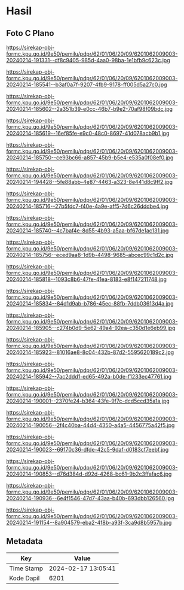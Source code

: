 # Hasil

## Foto C Plano

https://sirekap-obj-formc.kpu.go.id/9e50/pemilu/pdpr/62/01/06/20/09/6201062009003-20240214-191331--df8c9405-985d-4aa0-98ba-1e1bfb9c623c.jpg

https://sirekap-obj-formc.kpu.go.id/9e50/pemilu/pdpr/62/01/06/20/09/6201062009003-20240214-185541--b3af0a7f-9207-4fb9-9178-ff005d5a27c0.jpg

https://sirekap-obj-formc.kpu.go.id/9e50/pemilu/pdpr/62/01/06/20/09/6201062009003-20240214-185602--2a351b39-e0cc-46b7-b9e2-70af98f09bdc.jpg

https://sirekap-obj-formc.kpu.go.id/9e50/pemilu/pdpr/62/01/06/20/09/6201062009003-20240214-185619--16ef85fe-e9c0-48c0-8697-41d078acb9b1.jpg

https://sirekap-obj-formc.kpu.go.id/9e50/pemilu/pdpr/62/01/06/20/09/6201062009003-20240214-185750--ce93bc66-a857-45b9-b5e4-e535a0f08ef0.jpg

https://sirekap-obj-formc.kpu.go.id/9e50/pemilu/pdpr/62/01/06/20/09/6201062009003-20240214-194428--5fe88abb-4e87-4463-a323-8e441d8c9ff2.jpg

https://sirekap-obj-formc.kpu.go.id/9e50/pemilu/pdpr/62/01/06/20/09/6201062009003-20240214-185716--27b5fdc7-f40e-4a9e-aff5-7d6c26dddbe4.jpg

https://sirekap-obj-formc.kpu.go.id/9e50/pemilu/pdpr/62/01/06/20/09/6201062009003-20240214-185740--4c7baf4e-8d55-4b93-a5aa-bf67de1ac131.jpg

https://sirekap-obj-formc.kpu.go.id/9e50/pemilu/pdpr/62/01/06/20/09/6201062009003-20240214-185756--eced9aa8-1d9b-4498-9685-abcec99c1d2c.jpg

https://sirekap-obj-formc.kpu.go.id/9e50/pemilu/pdpr/62/01/06/20/09/6201062009003-20240214-185818--1093c8b6-47fe-41ea-8183-e8f147211748.jpg

https://sirekap-obj-formc.kpu.go.id/9e50/pemilu/pdpr/62/01/06/20/09/6201062009003-20240214-185834--84d1d9ab-b786-45ec-88fb-7ddb03613d4a.jpg

https://sirekap-obj-formc.kpu.go.id/9e50/pemilu/pdpr/62/01/06/20/09/6201062009003-20240214-185905--c274b0d9-5e62-49a4-92ea-c350d1e6eb99.jpg

https://sirekap-obj-formc.kpu.go.id/9e50/pemilu/pdpr/62/01/06/20/09/6201062009003-20240214-185923--81016ae8-8c04-432b-87d2-5595620189c2.jpg

https://sirekap-obj-formc.kpu.go.id/9e50/pemilu/pdpr/62/01/06/20/09/6201062009003-20240214-185942--7ac2ddd1-ed65-492a-b0de-f1233ec47761.jpg

https://sirekap-obj-formc.kpu.go.id/9e50/pemilu/pdpr/62/01/06/20/09/6201062009003-20240214-190001--2370fe24-b364-43fe-9f7c-dcd5ccd35a1a.jpg

https://sirekap-obj-formc.kpu.go.id/9e50/pemilu/pdpr/62/01/06/20/09/6201062009003-20240214-190056--2f4c40ba-44d4-4350-a4a5-4456775a42f5.jpg

https://sirekap-obj-formc.kpu.go.id/9e50/pemilu/pdpr/62/01/06/20/09/6201062009003-20240214-190023--69170c36-dfde-42c5-9daf-d0183cf7eebf.jpg

https://sirekap-obj-formc.kpu.go.id/9e50/pemilu/pdpr/62/01/06/20/09/6201062009003-20240214-190853--d76d384d-d92d-4268-bc61-9b2c3ffafac6.jpg

https://sirekap-obj-formc.kpu.go.id/9e50/pemilu/pdpr/62/01/06/20/09/6201062009003-20240214-190936--6e4f1546-47d7-43aa-b40b-693dbb126560.jpg

https://sirekap-obj-formc.kpu.go.id/9e50/pemilu/pdpr/62/01/06/20/09/6201062009003-20240214-191154--8a904579-eba2-4f8b-a93f-3ca9d8b5957b.jpg


## Metadata

| Key        | Value               |
| ---------- | ------------------- |
| Time Stamp | 2024-02-17 13:05:41 |
| Kode Dapil | 6201                |



